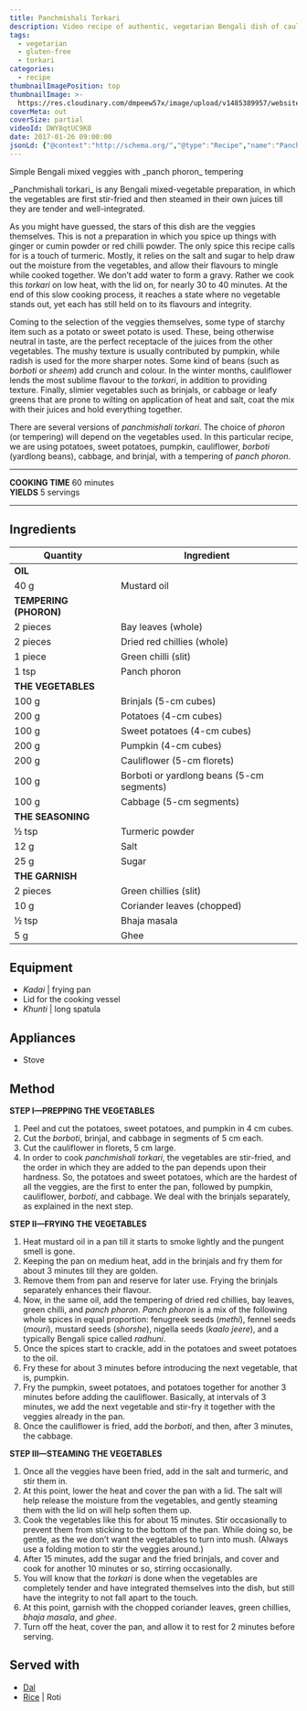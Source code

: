 ```yaml
---
title: Panchmishali Torkari
description: Video recipe of authentic, vegetarian Bengali dish of cauliflower, beans, sweet potatoes, eggplants, cooked with panch phoron tempering.
tags:
  - vegetarian
  - gluten-free
  - torkari
categories:
  - recipe
thumbnailImagePosition: top
thumbnailImage: >-
  https://res.cloudinary.com/dmpeew57x/image/upload/v1485389957/website-thumbnail-panchmishalitorkari_t7jruj.jpg
coverMeta: out
coverSize: partial
videoId: DWY8qtUC9K0
date: 2017-01-26 09:00:00
jsonLd: {"@context":"http://schema.org/","@type":"Recipe","name":"Panchmishali Torkari","author":"Bong Eats","image":"https://res.cloudinary.com/dmpeew57x/image/upload/v1485389957/thumbnail-small-panchmishalitorkari_pexgac.jpg","description":"Panchmishali torkari is any Bengali mixed-vegetable preparation, in which the vegetables are first stir-fried and then steamed in their own juices till they are tender and well-integrated.","prepTime":"PT20M","totalTime":"PT60M","recipeYield":"5 servings","recipeIngredient":["40 g  Mustard oil","2 pieces  Bay leaves (whole)","2 pieces  Dried red chillies (whole)","1 piece  Green chilli (slit)","1 tsp  Panch phoron","100 g  Brinjals (5-cm cubes)","200 g  Potatoes (4-cm cubes)","100 g  Sweet potatoes (4-cm cubes)","200 g  Pumpkin (4-cm cubes)","200 g  Cauliflower (5-cm florets)","100 g  Borboti or yardlong beans (5-cm segments)","100 g  Cabbage (5-cm segments)","½ tsp  Turmeric powder","12 g  Salt","25 g  Sugar","2 pieces  Green chillies (slit)","10 g  Coriander leaves (chopped)","½ tsp  Bhaja masala","5 g  Ghee"],"recipeInstructions":["1. Peel and cut the potatoes, sweet potatoes, and pumpkin in 4 cm cubes.","2. Divide the borboti, brinjal, and cabbage in segments of 5 cm each.","3. Cut the cauliflower in florets, 5 cm large.","4. In order to cook panchmishali torkari, the vegetables are stir-fried, and the order in which they are added to the pan depends upon their hardness. So, the potatoes and sweet potatoes, which are the hardest of all the veggies, are the first to enter the pan, followed by pumpkin, cauliflower, borboti, and cabbage. We deal with the brinjals separately, as explained in the next step.","5. Heat mustard oil in a pan till it starts to smoke lightly and the pungent smell is gone.","6. Keeping the pan on medium heat, add in the brinjals and fry them for about 3 minutes till they are golden.","7. Remove them from pan and reserve for later use. Frying the brinjals separately enhances their flavour.","8. Now, in the same oil, add the tempering of dried red chillies, bay leaves, green chilli, and panch phoron. Panch phoron is a mix of the following whole spices in equal proportion: fenugreek seeds (methi), fennel seeds (mouri), mustard seeds (shorshe), nigella seeds (kaalo jeere), and a typically Bengali spice called radhuni.","9. Once the spices start to crackle, add in the potatoes and sweet potatoes to the oil.","10. Fry these for about 3 minutes before introducing the next vegetable, that is, pumpkin.","11. Fry the pumpkin, sweet potatoes, and potatoes together for another 3 minutes before adding the cauliflower. Basically, at intervals of 3 minutes, we add the next vegetable and stir-fry it together with the veggies already in the pan.","12. Once the cauliflower is fried, add the borboti, and then, after 3 minutes, the cabbage.","13. Once all the veggies have been fried, add in the salt and turmeric, and stir them in.","14. At this point, lower the heat and cover up the pan. The salt will help release the moisture from the vegetables, and gently steaming them with the lid on will help soften them up.","15. Cook the vegetables like this for about 15 minutes. Stir occasionally to prevent them from sticking to the bottom of the pan. While doing so, be gentle, as the we don’t want the vegetables to turn into mush. (Always use a folding motion to stir the veggies around.)","16. After 15 minutes, add the sugar and the fried brinjals, and cover and cook for another 10 minutes or so, stirring occasionally.","17. You will know that the torkari is done when the vegetables are completely tender and have integrated themselves into the dish, but still have the integrity to not fall apart to the touch.","18. At this point, garnish with the chopped coriander leaves, green chillies, bhaja masala, and ghee.","19. Turn off the heat, cover the pan, and allow it to rest for 2 minutes before serving."]}
---
```


<p class="post-byline">Simple Bengali mixed veggies with _panch phoron_ tempering</p>

<p class="post-intro">_Panchmishali torkari_ is any Bengali mixed-vegetable preparation, in which the vegetables are first stir-fried and then steamed in their own juices till they are tender and well-integrated.</p>

<!-- more -->
<span class="dropcap">A</span>s you might have guessed, the stars of this dish are the veggies themselves. This is not a preparation in which you spice up things with ginger or cumin powder or red chilli powder. The only spice this recipe calls for is a touch of turmeric. Mostly, it relies on the salt and sugar to help draw out the moisture from the vegetables, and allow their flavours to mingle while cooked together. We don’t add water to form a gravy. Rather we cook this _torkari_ on low heat, with the lid on, for nearly 30 to 40 minutes. At the end of this slow cooking process, it reaches a state where no vegetable stands out, yet each has still held on to its flavours and integrity.

Coming to the selection of the veggies themselves, some type of starchy item such as a potato or sweet potato is used. These, being otherwise neutral in taste, are the perfect receptacle of the juices from the other vegetables. The mushy texture is usually contributed by pumpkin, while radish is used for the more sharper notes. Some kind of beans (such as _borboti_ or _sheem_) add crunch and colour. In the winter months, cauliflower lends the most sublime flavour to the _torkari_, in addition to providing texture. Finally, slimier vegetables such as brinjals, or cabbage or leafy greens that are prone to wilting on application of heat and salt, coat the mix with their juices and hold everything together.

There are several versions of _panchmishali torkari_. The choice of _phoron_ (or tempering) will depend on the vegetables used. In this particular recipe, we are using potatoes, sweet potatoes, pumpkin, cauliflower, _borboti_ (yardlong beans), cabbage, and brinjal, with a tempering of _panch phoron_.
</p>

***

**COOKING TIME** 60 minutes   
**YIELDS** 5 servings

***
## Ingredients
|               Quantity | Ingredient                                |
|------------------------|-------------------------------------------|
| **OIL**                |                                           |
|                   40 g | Mustard oil                               |
| **TEMPERING (PHORON)** |                                           |
|               2 pieces | Bay leaves (whole)                        |
|               2 pieces | Dried red chillies (whole)                |
|                1 piece | Green chilli (slit)                       |
|                  1 tsp | Panch phoron                              |
| **THE VEGETABLES**     |                                           |
|                  100 g | Brinjals (5-cm cubes)                     |
|                  200 g | Potatoes (4-cm cubes)                     |
|                  100 g | Sweet potatoes (4-cm cubes)               |
|                  200 g | Pumpkin (4-cm cubes)                      |
|                  200 g | Cauliflower (5-cm florets)                |
|                  100 g | Borboti or yardlong beans (5-cm segments) |
|                  100 g | Cabbage (5-cm segments)                   |
| **THE SEASONING**      |                                           |
|                  ½ tsp | Turmeric powder                           |
|                   12 g | Salt                                      |
|                   25 g | Sugar                                     |
| **THE GARNISH**        |                                           |
|               2 pieces | Green chillies (slit)                     |
|                   10 g | Coriander leaves (chopped)                |
|                  ½ tsp | Bhaja masala                              |
|                    5 g | Ghee                                      |


## Equipment
- _Kadai_ | frying pan
- Lid for the cooking vessel
- _Khunti_ | long spatula

## Appliances
- Stove

## Method
**STEP I—PREPPING THE VEGETABLES**
1. Peel and cut the potatoes, sweet potatoes, and pumpkin in 4 cm cubes.
2. Cut the _borboti_, brinjal, and cabbage in segments of 5 cm each.
3. Cut the cauliflower in florets, 5 cm large.
4. In order to cook _panchmishali torkari_, the vegetables are stir-fried, and the order in which they are added to the pan depends upon their hardness. So, the potatoes and sweet potatoes, which are the hardest of all the veggies, are the first to enter the pan, followed by pumpkin, cauliflower, _borboti_, and cabbage. We deal with the brinjals separately, as explained in the next step.

**STEP II—FRYING THE VEGETABLES**
1. Heat mustard oil in a pan till it starts to smoke lightly and the pungent smell is gone.
2. Keeping the pan on medium heat, add in the brinjals and fry them for about 3 minutes till they are golden.
3. Remove them from pan and reserve for later use. Frying the brinjals separately enhances their flavour.
4. Now, in the same oil, add the tempering of dried red chillies, bay leaves, green chilli, and _panch phoron_. _Panch phoron_ is a mix of the following whole spices in equal proportion: fenugreek seeds (_methi_), fennel seeds (_mouri_), mustard seeds (_shorshe_), nigella seeds (_kaalo jeere_), and a typically Bengali spice called _radhuni_.
5. Once the spices start to crackle, add in the potatoes and sweet potatoes to the oil.
6. Fry these for about 3 minutes before introducing the next vegetable, that is, pumpkin.
7. Fry the pumpkin, sweet potatoes, and potatoes together for another 3 minutes before adding the cauliflower. Basically, at intervals of 3 minutes, we add the next vegetable and stir-fry it together with the veggies already in the pan.
8. Once the cauliflower is fried, add the _borboti_, and then, after 3 minutes, the cabbage.

**STEP III—STEAMING THE VEGETABLES**
1. Once all the veggies have been fried, add in the salt and turmeric, and stir them in.
2. At this point, lower the heat and cover the pan with a lid. The salt will help release the moisture from the vegetables, and gently steaming them with the lid on will help soften them up.
3. Cook the vegetables like this for about 15 minutes. Stir occasionally to prevent them from sticking to the bottom of the pan. While doing so, be gentle, as the we don’t want the vegetables to turn into mush. (Always use a folding motion to stir the veggies around.)
4. After 15 minutes, add the sugar and the fried brinjals, and cover and cook for another 10 minutes or so, stirring occasionally.
5. You will know that the _torkari_ is done when the vegetables are completely tender and have integrated themselves into the dish, but still have the integrity to not fall apart to the touch.
6. At this point, garnish with the chopped coriander leaves, green chillies, _bhaja masala_, and _ghee_.
7. Turn off the heat, cover the pan, and allow it to rest for 2 minutes before serving.

## Served with
- [Dal](/tags/dal/)
- [Rice](/how-to/cook-the-perfect-rice/) | Roti
